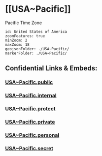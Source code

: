 
# [[USA~Pacific]]

Pacific Time Zone

```leaflet
id: United States of America
zoomFeatures: true 
minZoom: 2 
maxZoom: 18
geojsonFolder: ./USA~Pacific/
markerFolder: ./USA~Pacific/
```




## Confidential Links & Embeds: 

### [USA~Pacific.public](/_public/\Earth\Continent\America~North\USAUSA~Pacific.public.md) 

### [USA~Pacific.internal](/_internal/\Earth\Continent\America~North\USAUSA~Pacific.internal.md) 

### [USA~Pacific.protect](/_protect/\Earth\Continent\America~North\USAUSA~Pacific.protect.md) 

### [USA~Pacific.private](/_private/\Earth\Continent\America~North\USAUSA~Pacific.private.md) 

### [USA~Pacific.personal](/_personal/\Earth\Continent\America~North\USAUSA~Pacific.personal.md) 

### [USA~Pacific.secret](/_secret/\Earth\Continent\America~North\USAUSA~Pacific.secret.md)

